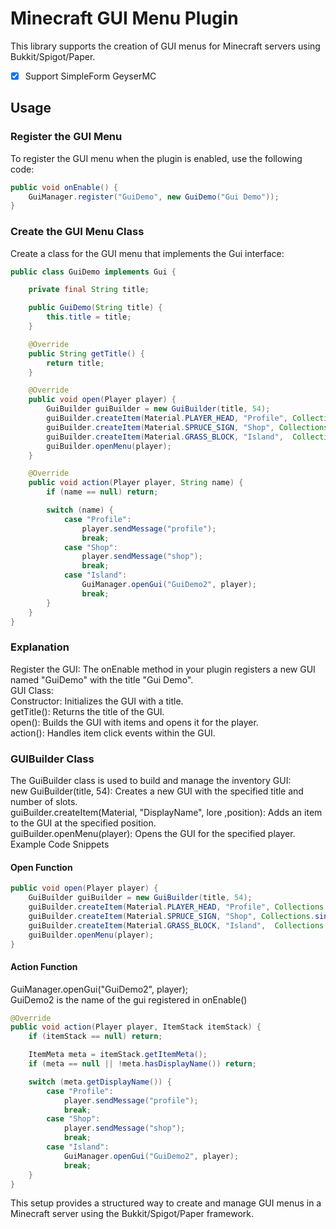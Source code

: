 # Minecraft GUI Menu Plugin

This library supports the creation of GUI menus for Minecraft servers using Bukkit/Spigot/Paper.
- [X] Support SimpleForm GeyserMC
## Usage

### Register the GUI Menu

To register the GUI menu when the plugin is enabled, use the following code:

```java
public void onEnable() {
    GuiManager.register("GuiDemo", new GuiDemo("Gui Demo"));
}
```
### Create the GUI Menu Class

Create a class for the GUI menu that implements the Gui interface:
````java
public class GuiDemo implements Gui {

    private final String title;

    public GuiDemo(String title) {
        this.title = title;
    }

    @Override
    public String getTitle() {
        return title;
    }

    @Override
    public void open(Player player) {
        GuiBuilder guiBuilder = new GuiBuilder(title, 54);
        guiBuilder.createItem(Material.PLAYER_HEAD, "Profile", Collections.singletonList("info player"), 11);
        guiBuilder.createItem(Material.SPRUCE_SIGN, "Shop", Collections.singletonList("shop Item"), 12);
        guiBuilder.createItem(Material.GRASS_BLOCK, "Island",  Collections.singletonList("Controller island"),13);
        guiBuilder.openMenu(player);
    }

    @Override
    public void action(Player player, String name) {
        if (name == null) return;

        switch (name) {
            case "Profile":
                player.sendMessage("profile");
                break;
            case "Shop":
                player.sendMessage("shop");
                break;
            case "Island":
                GuiManager.openGui("GuiDemo2", player);
                break;
        }
    }
}

````
### Explanation

Register the GUI: The onEnable method in your plugin registers a new GUI named "GuiDemo" with the title "Gui Demo".<br>
GUI Class:<br>
Constructor: Initializes the GUI with a title.<br>
getTitle(): Returns the title of the GUI.<br>
open(): Builds the GUI with items and opens it for the player.<br>
action(): Handles item click events within the GUI.<br>
### GUIBuilder Class

The GuiBuilder class is used to build and manage the inventory GUI:<br>
new GuiBuilder(title, 54): Creates a new GUI with the specified title and number of slots.<br>
guiBuilder.createItem(Material, "DisplayName", lore ,position): Adds an item to the GUI at the specified position.<br>
guiBuilder.openMenu(player): Opens the GUI for the specified player.<br>
Example Code Snippets<br>
#### Open Function
````java
public void open(Player player) {
    GuiBuilder guiBuilder = new GuiBuilder(title, 54);
    guiBuilder.createItem(Material.PLAYER_HEAD, "Profile", Collections.singletonList("info player"), 11);
    guiBuilder.createItem(Material.SPRUCE_SIGN, "Shop", Collections.singletonList("shop Item"), 12);
    guiBuilder.createItem(Material.GRASS_BLOCK, "Island",  Collections.singletonList("Controller island"),13);
    guiBuilder.openMenu(player);
}

````
#### Action Function

GuiManager.openGui("GuiDemo2", player);<br>
GuiDemo2 is the name of the gui registered in onEnable()
````java
@Override
public void action(Player player, ItemStack itemStack) {
    if (itemStack == null) return;

    ItemMeta meta = itemStack.getItemMeta();
    if (meta == null || !meta.hasDisplayName()) return;

    switch (meta.getDisplayName()) {
        case "Profile":
            player.sendMessage("profile");
            break;
        case "Shop":
            player.sendMessage("shop");
            break;
        case "Island":
            GuiManager.openGui("GuiDemo2", player);
            break;
    }
}

````
This setup provides a structured way to create and manage GUI menus in a Minecraft server using the Bukkit/Spigot/Paper framework.
<br>
<br>
